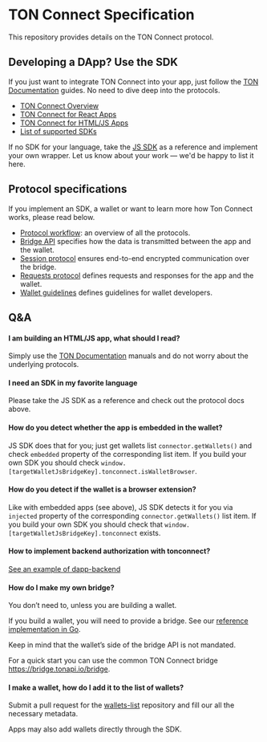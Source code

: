 # TON Connect Specification

This repository provides details on the TON Connect protocol.

## Developing a DApp? Use the SDK

If you just want to integrate TON Connect into your app, just follow the [TON Documentation](https://docs.ton.org/develop/dapps/ton-connect/overview) guides. No need to dive deep into the protocols.

* [TON Connect Overview](https://docs.ton.org/develop/dapps/ton-connect/overview)
* [TON Connect for React Apps](https://docs.ton.org/develop/dapps/ton-connect/react)
* [TON Connect for HTML/JS Apps](https://docs.ton.org/develop/dapps/ton-connect/web)
* [List of supported SDKs](https://docs.ton.org/develop/dapps/ton-connect/developers)

If no SDK for your language, take the [JS SDK](https://github.com/ton-connect/sdk/tree/main/packages/sdk) as a reference and implement your own wrapper. Let us know about your work — we'd be happy to list it here.

## Protocol specifications

If you implement an SDK, a wallet or want to learn more how Ton Connect works, please read below.

* [Protocol workflow](workflows.md): an overview of all the protocols.
* [Bridge API](bridge.md) specifies how the data is transmitted between the app and the wallet.
* [Session protocol](session.md) ensures end-to-end encrypted communication over the bridge.
* [Requests protocol](requests-responses.md) defines requests and responses for the app and the wallet.
* [Wallet guidelines](wallet-guidelines.md) defines guidelines for wallet developers.

## Q&A

#### I am building an HTML/JS app, what should I read?

Simply use the [TON Documentation](https://docs.ton.org/develop/dapps/ton-connect/overview) manuals and do not worry about the underlying protocols.

#### I need an SDK in my favorite language

Please take the JS SDK as a reference and check out the protocol docs above.

#### How do you detect whether the app is embedded in the wallet? 

JS SDK does that for you; just get wallets list `connector.getWallets()` and check `embedded` property of the corresponding list item. If you build your own SDK you should check `window.[targetWalletJsBridgeKey].tonconnect.isWalletBrowser`.

#### How do you detect if the wallet is a browser extension? 

Like with embedded apps (see above), JS SDK detects it for you via `injected` property of the corresponding `connector.getWallets()` list item. If you build your own SDK you should check that `window.[targetWalletJsBridgeKey].tonconnect` exists.

#### How to implement backend authorization with tonconnect?

[See an example of dapp-backend](https://github.com/ton-connect/demo-dapp-backend)

#### How do I make my own bridge? 

You don’t need to, unless you are building a wallet.

If you build a wallet, you will need to provide a bridge. See our [reference implementation in Go](https://github.com/ton-connect/bridge).

Keep in mind that the wallet’s side of the bridge API is not mandated.

For a quick start you can use the common TON Connect bridge https://bridge.tonapi.io/bridge.

#### I make a wallet, how do I add it to the list of wallets? 

Submit a pull request for the [wallets-list](https://github.com/ton-blockchain/wallets-list) repository and fill our all the necessary metadata.

Apps may also add wallets directly through the SDK.